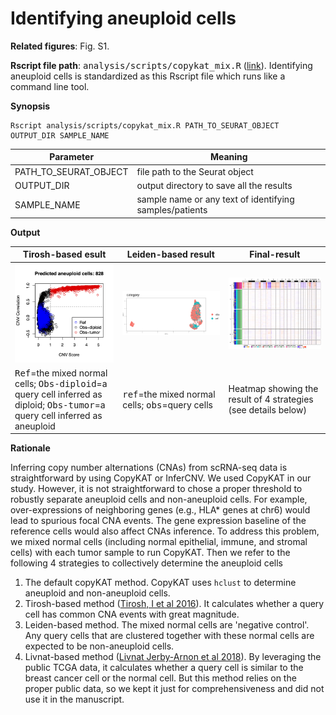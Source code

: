 # Identifying aneuploid cells

**Related figures**: Fig. S1. 


**Rscript file path**: <kbd>analysis/scripts/copykat_mix.R</kbd> ([link](https://github.com/navinlabcode/tnbc-chemo/blob/main/analysis/scripts/copykat_mix.R)). Identifying aneuploid cells is standardized as this Rscript file which runs like a command line tool. 

**Synopsis**

``` terminal
Rscript analysis/scripts/copykat_mix.R PATH_TO_SEURAT_OBJECT OUTPUT_DIR SAMPLE_NAME
```

| Parameter             | Meaning                                                 |
| --------------------- | ------------------------------------------------------- |
| PATH_TO_SEURAT_OBJECT | file path to the Seurat object                          |
| OUTPUT_DIR            | output directory to save all the results                |
| SAMPLE_NAME           | sample name or any text of identifying samples/patients |


**Output**

| Tirosh-based esult                                                                                                                                                     | Leiden-based result                                                                                                                                        | Final-result                                                                                                                                        |
| ---------------------------------------------------------------------------------------------------------------------------------------------------------------------- | ---------------------------------------------------------------------------------------------------------------------------------------------------------- | --------------------------------------------------------------------------------------------------------------------------------------------------- |
| <img src="https://github.com/navinlabcode/tnbc-chemo/blob/main/website_images/analysis/identifying_aneuploid_cells/copykat_aneuploidy_prediction_tirosh.png?raw=true"> | <img src="https://github.com/navinlabcode/tnbc-chemo/blob/main/website_images/analysis/identifying_aneuploid_cells/copykat_DNA_DR.category.png?raw=true" > | <img src="https://github.com/navinlabcode/tnbc-chemo/blob/main/website_images/analysis/identifying_aneuploid_cells/copykat_heatmap4.png?raw=true" > |
| <kbd>Ref</kbd>=the mixed normal cells; <kbd>Obs-diploid</kbd>=a query cell inferred as diploid; <kbd>Obs-tumor</kbd>=a query cell inferred as aneuploid                | <kbd>ref</kbd>=the mixed normal cells; <kbd>obs</kbd>=query cells                                                                                          | Heatmap showing the result of 4 strategies (see details below)                                                                                      |

**Rationale**

Inferring copy number alternations (CNAs) from scRNA-seq data is straightforward by using CopyKAT or InferCNV. We used CopyKAT in our study. However, it is not straightforward to chose a proper threshold to robustly separate aneuploid cells and non-aneuploid cells. For example, over-expressions of neighboring genes (e.g., HLA* genes at chr6) would lead to spurious focal CNA events. The gene expression baseline of the reference cells would also affect CNAs inference. To address this problem, we mixed normal cells (including normal epithelial, immune, and stromal cells) with each tumor sample to run CopyKAT. Then we refer to the following 4 strategies to collectively determine the aneuploid cells

1. The default copyKAT method. CopyKAT uses `hclust` to determine aneuploid and non-aneuploid cells. 
2. Tirosh-based method ([Tirosh, I et al 2016](https://doi.org/10.1126/science.aad0501)). It calculates whether a query cell has common CNA events with great magnitude. 
3. Leiden-based method. The mixed normal cells are 'negative control'. Any query cells that are clustered together with these normal cells are expected to be non-aneuploid cells. 
4. Livnat-based method ([Livnat Jerby-Arnon et al 2018](https://doi.org/10.1016/j.cell.2018.09.006)). By leveraging the public TCGA data, it calculates whether a query cell is similar to the breast cancer cell or the normal cell. But this method relies on the proper public data, so we kept it just for comprehensiveness and did not use it in the manuscript. 



